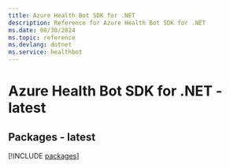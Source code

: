```yaml
---
title: Azure Health Bot SDK for .NET
description: Reference for Azure Health Bot SDK for .NET
ms.date: 08/30/2024
ms.topic: reference
ms.devlang: dotnet
ms.service: healthbot
---
```

# Azure Health Bot SDK for .NET - latest
## Packages - latest
[!INCLUDE [packages](health-bot-index.md)]